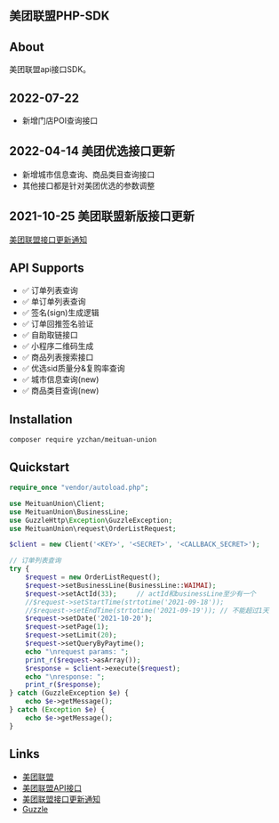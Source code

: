 美团联盟PHP-SDK
-----

## About

美团联盟api接口SDK。

## 2022-07-22

- 新增门店POI查询接口

## 2022-04-14 美团优选接口更新

- 新增城市信息查询、商品类目查询接口
- 其他接口都是针对美团优选的参数调整

## 2021-10-25 美团联盟新版接口更新

[美团联盟接口更新通知](https://union.meituan.com/single/announcement/255)

## API Supports

- ✅ 订单列表查询
- ✅ 单订单列表查询
- ✅ 签名(sign)生成逻辑
- ✅ 订单回推签名验证
- ✅ 自助取链接口
- ✅ 小程序二维码生成
- ✅️ 商品列表搜索接口
- ✅️ 优选sid质量分&复购率查询
- ✅️ 城市信息查询(new)
- ✅️ 商品类目查询(new)

## Installation

```shell
composer require yzchan/meituan-union
```

## Quickstart

```php
require_once "vendor/autoload.php";

use MeituanUnion\Client;
use MeituanUnion\BusinessLine;
use GuzzleHttp\Exception\GuzzleException;
use MeituanUnion\request\OrderListRequest;

$client = new Client('<KEY>', '<SECRET>', '<CALLBACK_SECRET>');

// 订单列表查询
try {
    $request = new OrderListRequest();
    $request->setBusinessLine(BusinessLine::WAIMAI);
    $request->setActId(33);     // actId和businessLine至少有一个
    //$request->setStartTime(strtotime('2021-09-18'));
    //$request->setEndTime(strtotime('2021-09-19')); // 不能超过1天
    $request->setDate('2021-10-20');
    $request->setPage(1);
    $request->setLimit(20);
    $request->setQueryByPaytime();
    echo "\nrequest params: ";
    print_r($request->asArray());
    $response = $client->execute($request);
    echo "\nresponse: ";
    print_r($response);
} catch (GuzzleException $e) {
    echo $e->getMessage();
} catch (Exception $e) {
    echo $e->getMessage();
}
```

## Links

- [美团联盟](https://union.meituan.com/)
- [美团联盟API接口](https://union.meituan.com/single/helpCenter?id=44)
- [美团联盟接口更新通知](https://union.meituan.com/single/announcement/255)
- [Guzzle](https://github.com/guzzle/guzzle)

<!--
```shell
php-cs-fixer fix -v src --rules=@PSR12
```
>